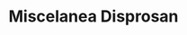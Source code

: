 ---
title: "Miscelanea Disprosan"
url: /bolivar/miscelanea-disprosan/
shop: tienda de variedades
---